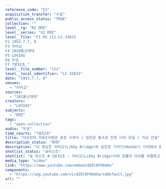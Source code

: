 ```yaml
---
reference_code: "53"
acquisition_transfer: "수집"
public_access_status: "TRUE"
collection: ""
level__rg: "R2 DMZ"
level__series: "S2 DMZ"
level__file: "F1 RG 111-LC-33633
F2 1953.7.7, 8
F3 리비교 
F4 1010통신대대
F5 LOVIAS
F6 무성
F7 7분52초 "
level__file_number: "111"
level__local_identifier: "LC-33633"
date: "1953.7.7, 8"
venues: 
  - "리비교"
sources: 
  - "101통신대대"
creators: 
  - "LOVIAS"
subjects: 
  - "DMZ"
tags: 
  - "open-collection"
audio: "무성"
time_courts: "7분52초"
title: "이승만의 미8군사령관 표창 수여식 / 임진강 홍수로 인한 다리 유실 / 가교 건설"
description_status: "해제"
description: "이 영상은 리비교(Libby Bridge)와 임진강 기러기(Honker) 다리에서 홍수 상황을 보여주고 있다. 1953년 7월 7일 리비교가 홍수에도 붕괴되지 않고 있음을 보여주고 있다. 7월 8일 기러기 다리가 홍수로 인해 유실되었지만 다시 공사를 재개하고 있다. "
shotlist_status: "숏리스트"
shotlist: "숏 리스트 # 2분31초 : 리비교(Libby Bridge)이며 강물이 다리를 위협하고 있다. 수위가 점점 높아지고 있다. # 2롤 슬레이트 3분25초 : 1953년 7월 7일 101통신대대, 제목 다리(Bridge), 촬영자 로빈스(Lovins) 임진강 일대 모습, 강물의 수위가 높아져 다리를 파괴했다. # 4롤 슬레이트 4분32초 : 1953년 7월 7일 크레인 보트를 이동시키고 있다. 물살이 거센 가운데 가교가 건설되고 있다. # 7롤 슬레이트 6분46초 : 1953년 7월 8일 미군 병사들이 가교 공사에 참여하고 있다. 보트가 조립되 고 있다. 임진강 가교가 다시 재건되고 있다. 완성된 다리에 차량이 통행하고 있다. "
media_type: "video"
link: "https://www.youtube.com/embed/dZOl0FXKmVw"
components: 
  - "https://img.youtube.com/vi/dZOl0FXKmVw/sddefault.jpg"
url: ""
---
```

